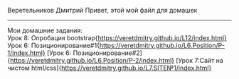 Веретельников Дмитрий
Привет, этой мой файл для домашек
***  
Мои домашние задания:  
Урок 8: Опробация bootstrap{https://veretdmitry.github.io/L12/index.html}
Урок 6: Позиционирование#1{https://veretdmitry.github.io/L6.Position/P-1/index.html}
[Урок 6: Позиционирование#2]{https://veretdmitry.github.io/L6.Position/P-2/index.html}
[Урок 7:Сайт на чистом html/css]{https://veretdmitry.github.io/L7.SITE№1/index.html}

